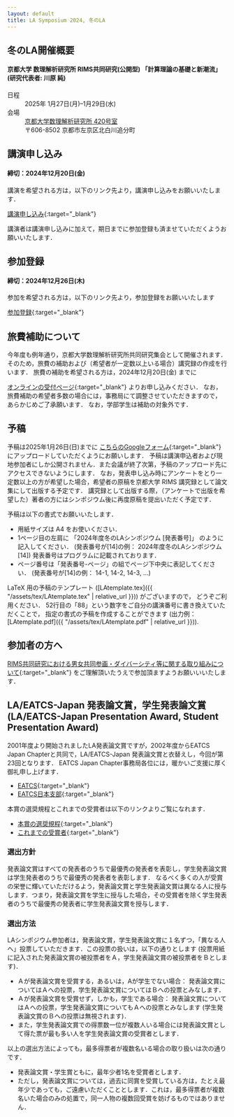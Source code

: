 ```yaml
---
layout: default
title: LA Symposium 2024, 冬のLA
---
```


冬のLA開催概要
--------
#### 京都大学 数理解析研究所 RIMS共同研究(公開型) 「計算理論の基礎と新潮流」 (研究代表者: 川原 純)
<dl>
  <dt>日程</dt>
  <dd>2025年 <time datetime="2025-01-27">1月27日(月)</time>–<time datetime="2025-01-29">1月29日(水)</time></dd>
  <dt>会場</dt>
  <dd><a href="https://www.kurims.kyoto-u.ac.jp/ja/access-01.html" target="_blank">京都大学数理解析研究所 420号室</a></dd>
  <dd>〒606-8502 京都市左京区北白川追分町</dd>
</dl>

<!--
[プログラム(HTML形式)](./winter_program.html) [プログラム(PDF形式)](./LA2023winter_program.pdf)
-->


講演申し込み
--------
#### 締切：2024年12月20日(金)

講演を希望される方は，以下のリンク先より，講演申し込みをお願いいたします．
<!-- <del>講演申し込み</del> (締め切りました) -->
[講演申し込み](https://art.ist.hokudai.ac.jp/LA/kouen/){:target="_blank"}


講演者は講演申し込みに加えて，期日までに参加登録も済ませていただくようお願いいたします．
<!--
※ 今年度の冬のLAシンポジウムから，セッションの区分を「一般セッション」
と「学生セッション」ではなく，すべての講演者が「一般講演」と「ショート
トーク」から選択する形式に変更しました．これにより，一般と学生の区別なく，
講演時間が長め/短めのご希望に沿ってお選びいただけるようになりました．
-->


参加登録
--------
#### 締切：2024年12月26日(木)

参加を希望される方は，以下のリンク先より，参加登録をお願いいたします
<!-- <del>参加登録</del> (終了しました) -->
[参加登録](https://art.ist.hokudai.ac.jp/LA/sanka/){:target="_blank"}



旅費補助について
--------

今年度も例年通り，京都大学数理解析研究所共同研究集会として開催されます．
そのため，旅費の補助および（希望者が一定数以上いる場合）講究録の作成を行います．
旅費の補助を希望される方は，2024年12月20日(金) までに
<!-- <del>オンラインの受付ページ</del> (締め切りました) -->
[オンラインの受付ページ](https://art.ist.hokudai.ac.jp/LA/ryohi/){:target="_blank"}
よりお申し込みください．
なお，旅費補助の希望者多数の場合には，事務局にて調整させていただきますので， あらかじめご了承願います． なお，学部学生は補助の対象外です．



予稿
--------
予稿は2025年1月26日(日)までに [こちらのGoogleフォーム](https://docs.google.com/forms/d/e/1FAIpQLSdoj8SjFQAhe3VU1BvOY-9screS9uF2RRr1_NsUbWfjjt1Zmg/viewform){:target="_blank"} にアップロードしていただくようにお願いします．
予稿は講演申込者および現地参加者にしか公開されません．また会議が終了次第，予稿のアップロード先にアクセスできないようにします．
なお，発表申し込み時にアンケートをとり一定数以上の方が希望した場合，希望者の原稿を京都大学 RIMS 講究録として論文集にして出版する予定です．
講究録として出版する際，（アンケートで出版を希望した）著者の方にはシンポジウム後に再度原稿を提出いただく予定です．
<!-- なお，例年どおり，同意いただける著者にはシンポジウム後に再度原稿を提出いただき，京都大学 RIMS 講究録として論文集にして出版する予定です．-->
<!-- （講究録は希望者が少なかったため今回は出版しません．）-->
予稿は以下の書式でお願いいたします．

* 用紙サイズは A4 をお使いください．
* 1ページ目の左肩に 「2024年度冬のLAシンポジウム [発表番号]」 のように記入してください． (発表番号が[14]の例： 2024年度冬のLAシンポジウム [14])
  発表番号はプログラムに記載されております．
* ページ番号は「発表番号-ページ」の組でページ下中央に表記してください． (発表番号が[14]の例： 14-1, 14-2, 14-3, ...)

LaTeX 用の予稿のテンプレート ([LAtemplate.tex]({{ "/assets/tex/LAtemplate.tex" | relative_url }})) がございますので， どうぞご利用ください．
52行目の「88」という数字をご自分の講演番号に書き換えていただくことで， 指定の書式の予稿を作成することができます (出力例：[LAtemplate.pdf]({{ "/assets/tex/LAtemplate.pdf" | relative_url }})).


参加者の方へ
--------
[RIMS共同研究における男女共同参画・ダイバーシティ等に関する取り組みについて](https://www.kurims.kyoto-u.ac.jp/kyoten/ja/gender_equality.html){:target="_blank"} をご理解頂いたうえで参加頂ますようお願いいいたします．

LA/EATCS-Japan 発表論文賞，学生発表論文賞 (LA/EATCS-Japan Presentation Award, Student Presentation Award)
--------

2001年度より開始されましたLA発表論文賞ですが，2002年度からEATCS Japan
Chapterと共同で，LA/EATCS-Japan 発表論文賞と衣替えし，今回が第23回となります． EATCS Japan
Chapter事務局各位には，暖かいご支援に厚く御礼申し上げます．


* [EATCS](http://www.eatcs.org/){:target="_blank"} 
* [EATCS日本支部](http://www.dais.is.tohoku.ac.jp/eatcs_japan/index-j.html){:target="_blank"} 

本賞の選奨規程とこれまでの受賞者は以下のリンクよりご覧になれます．

* [本賞の選奨規程](http://www.dais.is.tohoku.ac.jp/eatcs_japan/190205sensho.pdf){:target="_blank"} 
* [これまでの受賞者](http://www.dais.is.tohoku.ac.jp/eatcs_japan/award-j.html){:target="_blank"} 


<!--
### LA/EATCS-Japan 発表論文賞

今年度の受賞者は，○印の発表者です．おめでとうございます．

[24] マルチンゲール集中不等式に基づく合意モデルの解析
: ○ 清水 伸高 (東京工業大学), 白髪 丈晴 (中央大学)

### LA/EATCS-Japan 学生発表論文賞

今年度の受賞者は，◎印の発表者です．おめでとうございます．

[33S] 整面凸多面体の重なりを持たない辺展開図の数え上げ
: ◎ 塩田 拓海 (九州工業大学), 榎本 優大, 堀山 貴史 (北海道大学), 斎藤 寿樹 (九州工業大学)
-->


### 選出方針

発表論文賞はすべての発表者のうちで最優秀の発表者を表彰し，学生発表論文賞は学生発表者のうちで最優秀の発表者を表彰します．
なるべく多くの人が受賞の栄誉に輝いていただけるよう，発表論文賞と学生発表論文賞は異なる人に授与します．つまり，発表論文賞を学生に授与した場合，その受賞者を除く学生発表者のうちで最優秀の発表者に学生発表論文賞を授与します．

### 選出方法
LAシンポジウム参加者は，発表論文賞，学生発表論文賞に１名ずつ，「異なる人へ」投票していただきます．この投票の扱いは，以下の通りとします (投票用紙に記入された発表論文賞の被投票者をＡ，学生発表論文賞の被投票者をＢとします)．

* Ａが発表論文賞を受賞する，あるいは，Aが学生でない場合：
発表論文賞についてはＡへの投票，学生発表論文賞についてはＢへの投票とみなします．
* Ａが発表論文賞を受賞せず，しかも，学生である場合：
発表論文賞についてはＡへの投票，学生発表論文賞についてもＡへの投票とみなします (学生発表論文賞のＢへの投票は無視されます)．
* また，学生発表論文賞での得票数一位が複数人いる場合には発表論文賞として得た票が最も多い人を学生発表論文賞の受賞者とします．

以上の選出方法によっても，最多得票者が複数名いる場合の取り扱いは次の通りです．

* 発表論文賞・学生賞ともに，最年少者1名を受賞者とします．
* ただし，発表論文賞については，過去に同賞を受賞している方は，たとえ最年少であっても，ご遠慮いただくこととします．これは，最多得票者が複数名いた場合のみの処置で，同一人物の複数回受賞を妨げるものではありません．
